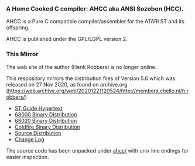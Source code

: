 
### A Home Cooked C compiler: AHCC aka ANSI Sozobon (HCC).

AHCC is a Pure C compatible compiler/assembler for the ATARI ST and its offspring.

AHCC is published under the GPL/LGPL version 2.

### This Mirror

The web site of the author (Henk Robbers) is no longer online.

This respository mirrors the distribution files of Version 5.6 which was released on 27 Nov 2020,
as found on archive.org (https://web.archive.org/web/20201221120524/http://members.chello.nl/h.robbers/)

- [ST Guide Hypertext](dist-version-6.0/ahcc-guide.zip)
- [68000 Binary Distribution](dist-version-6.0/ahcc-68000.zip)
- [68020 Binary Distribution](dist-version-6.0/ahcc-68020.zip)
- [Coldfire Binary Distribution](dist-version-6.0/ahcc-coldfire.zip)
- [Source Distribution](dist-version-6.0/ahcc-source.zip)
- [Change Log](dist-version-6.0/changelog.txt)

The source code has been unpacked under [ahcc/](ahcc/) with unix line endings for easier inspection.

